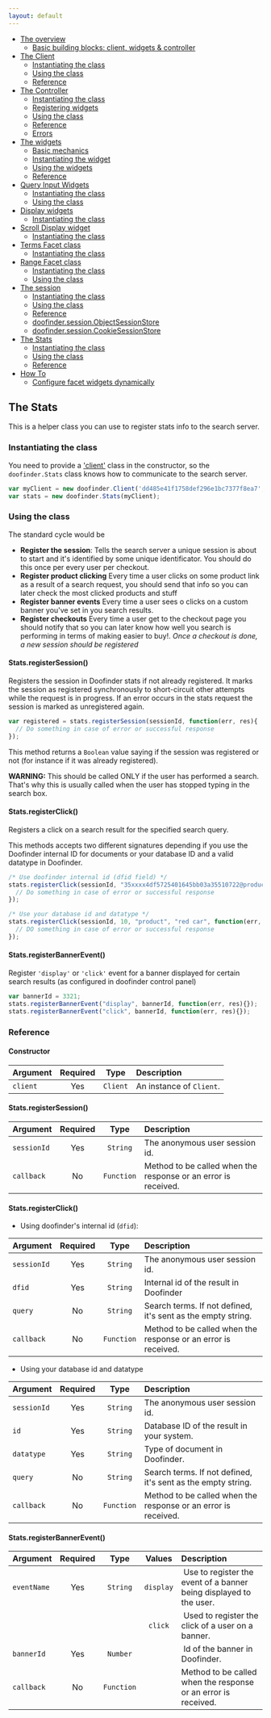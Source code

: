 ```yaml
---
layout: default
---
```


<!-- MarkdownTOC depth="2" autolink="true" autoanchor="false" bracket="round" -->

- [The overview](index.md#the-overview)
  - [Basic building blocks: client, widgets & controller](index.md#basic-building-blocks-client-widgets--controller)
- [The Client](client.md#the-client)
  - [Instantiating the class](client.md#instantiating-the-class)
  - [Using the class](client.md#using-the-class)
  - [Reference](client.md#reference)
- [The Controller](controller.md#the-controller)
  - [Instantiating the class](controller.md#instantiating-the-class)
  - [Registering widgets](controller.md#registering-widgets)
  - [Using the class](controller.md#using-the-class)
  - [Reference](controller.md#reference)
  - [Errors](controller.md#errors)
- [The widgets](widgets.md)
  - [Basic mechanics](widgets.md#basic-mechanics)
  - [Instantiating the widget](widgets.md#instantiating-the-widget)
  - [Using the widgets](widgets.md#using-the-widgets)
  - [Reference](widgets.md#reference)
- [Query Input Widgets](queryInput.md)
  - [Instantiating the class](queryInput.md#instantiating-the-class)
  - [Using the class](queryInput.md#using-the-class)
- [Display widgets](display.md)
  - [Instantiating the class](display.md#instantiating-the-class)
- [Scroll Display widget](display.md#doofinderwidgetsscrolldisplay)
  - [Instantiating the class](display.md#scrolldisplay-instantating-the-class)
- [Terms Facet class](display.md#doofinderwidgetstermsfacet)
  - [Instantiating the class](display.md#termsfacet-instantiating-the-class)
- [Range Facet class](display.md#doofinderwidgetrangefacet)
  - [Instantiating the class](display.md#rangefacet-instantiating-the-class)
  - [Using the class](display.md#rangefacet-using-the-class)
- [The session](session.md)
  - [Instantiating the class](session.md#instantiating-the-class)
  - [Using the class](session.md#using-the-class)
  - [Reference](session.md#reference)
  - [doofinder.session.ObjectSessionStore](session.md#doofindersessionobjectsessionstore)
  - [doofinder.session.CookieSessionStore](session.md#doofindersessioncookiesessionstore)
- [The Stats](stats.md)
  - [Instantiating the class](stats.md#instantiating-the-class)
  - [Using the class](stats.md#using-the-stats)
  - [Reference](stats.md#reference)
- [How To](howto.md)
  - [Configure facet widgets dynamically](howto.md#configure-facet-widgets-dynamically)

<!-- /MarkdownTOC -->


## The Stats

This is a helper class you can use to register stats info to the search server.

### Instantiating the class

You need to provide a ['client'](client.md) class in the constructor, so the `doofinder.Stats` class knows how to communicate to the search server.

``` javascript
var myClient = new doofinder.Client('dd485e41f1758def296e1bc7377f8ea7', {zone: 'eu1'});
var stats = new doofinder.Stats(myClient);
```

### Using the class

The standard cycle would be

  * **Register the session**: Tells the search server a unique session is about to start and it's identified by some unique identificator. You should do this once per every user per checkout.
  * **Register product clicking** Every time a user clicks on some product link as a result of a search request, you should send that info so you can later check the most clicked products and stuff
  * **Register banner events** Every time a user sees o clicks on a custom banner you've set in you search results.
  * **Register checkouts** Every time a user get to the checkout page you should notify that so you can later know how well you search is performing in terms of making easier to buy!. _Once a checkout is done, a new session should be registered_

#### Stats.registerSession()

Registers the session in Doofinder stats if not already registered. It marks the session as registered synchronously to short-circuit other attempts while the request is in progress. If an error occurs in the stats request the session is marked as unregistered again.

```javascript
var registered = stats.registerSession(sessionId, function(err, res){
  // Do something in case of error or successful response
});
```

This method returns a `Boolean` value saying if the session was registered or not (for instance if it was already registered).

**WARNING:** This should be called ONLY if the user has performed a search. That's why this is usually called when the user has stopped typing in the search box.

#### Stats.registerClick()

Registers a click on a search result for the specified search query.

This methods accepts two different signatures depending if you use the Doofinder internal ID for documents or your database ID and a valid datatype in Doofinder.

```javascript
/* Use doofinder internal id (dfid field) */
stats.registerClick(sessionId, "35xxxx4df5725401645bb03a35510722@product@d88ba83a49694e66446653c9c4d00c7e", "red car", function(err, res){
  // Do something in case of error or successful response
});

/* Use your database id and datatype */
stats.registerClick(sessionId, 10, "product", "red car", function(err, res){
  // DO something in case of error or successful response
});
```

#### Stats.registerBannerEvent()

Register `'display'` or `'click'` event for a banner displayed for certain search results (as configured in doofinder control panel)

``` javascript
var bannerId = 3321;
stats.registerBannerEvent("display", bannerId, function(err, res){});
stats.registerBannerEvent("click", bannerId, function(err, res){});
```

### Reference

#### Constructor

| Argument | Required | Type | Description |
| :--- | :---: | :---: | :--- |
| `client` | Yes | `Client` | An instance of `Client`. |


#### Stats.registerSession()

| Argument | Required | Type | Description |
| :--- | :---: | :---: | :--- |
| `sessionId` | Yes | `String` | The anonymous user session id. |
| `callback` | No | `Function` | Method to be called when the response or an error is received. |

#### Stats.registerClick()

  * Using doofinder's internal id (`dfid`):
  
  | Argument | Required | Type | Description |
  | :--- | :---: | :---: | :--- |
  | `sessionId` | Yes | `String` | The anonymous user session id. |
  | `dfid` | Yes | `String` | Internal id of the result in Doofinder |
  | `query` | No | `String` | Search terms. If not defined, it's sent as the empty string. |
  | `callback` | No | `Function` | Method to be called when the response or an error is received. |

  * Using your database id and datatype
  
  | Argument | Required | Type | Description |
  | :--- | :---: | :---: | :--- |
  | `sessionId` | Yes | `String` | The anonymous user session id. |
  | `id` | Yes | `String` | Database ID of the result in your system. |
  | `datatype` | Yes | `String` | Type of document in Doofinder. |
  | `query` | No | `String` | Search terms. If not defined, it's sent as the empty string. |
  | `callback` | No | `Function` | Method to be called when the response or an error is received. |

#### Stats.registerBannerEvent()

| Argument | Required | Type | Values | Description |
| :--- | :---: | :---: |:---: | :--- |
| `eventName` | Yes | `String` | `display` | Use to register the event of a banner being displayed to the user. |
|||| `click` | Used to register the click of a user on a banner. |
| `bannerId` | Yes | `Number` || Id of the banner in Doofinder. |
| `callback` | No | `Function` || Method to be called when the response or an error is received. |
